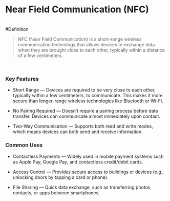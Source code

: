 # Near Field Communication (NFC)

<br> <span>#Definition</span><br>

> NFC (Near Field Communication) is a short-range wireless communication technology that allows devices to exchange data when they are brought close to each other, typically within a distance of a few centimeters.

<br>

### Key Features

- <span>Short Range</span> — Devices are required to be very close to each other, typically within a few centimeters, to communicate. This makes it more secure than longer-range wireless technologies like Bluetooth or Wi-Fi.
  
- <span>No Pairing Required</span> — Doesn’t require a pairing process before data transfer. Devices can communicate almost immediately upon contact.

- <span>Two-Way Communication</span> — Supports both read and write modes, which means devices can both send and receive information.

### Common Uses

- <span>Contactless Payments</span> — Widely used in mobile payment systems such as Apple Pay, Google Pay, and contactless credit/debit cards.

- <span>Access Control</span> — Provides secure access to buildings or devices (e.g., unlocking doors by tapping a card or phone).

- <span>File Sharing</span> — Quick data exchange, such as transferring photos, contacts, or apps between smartphones.


